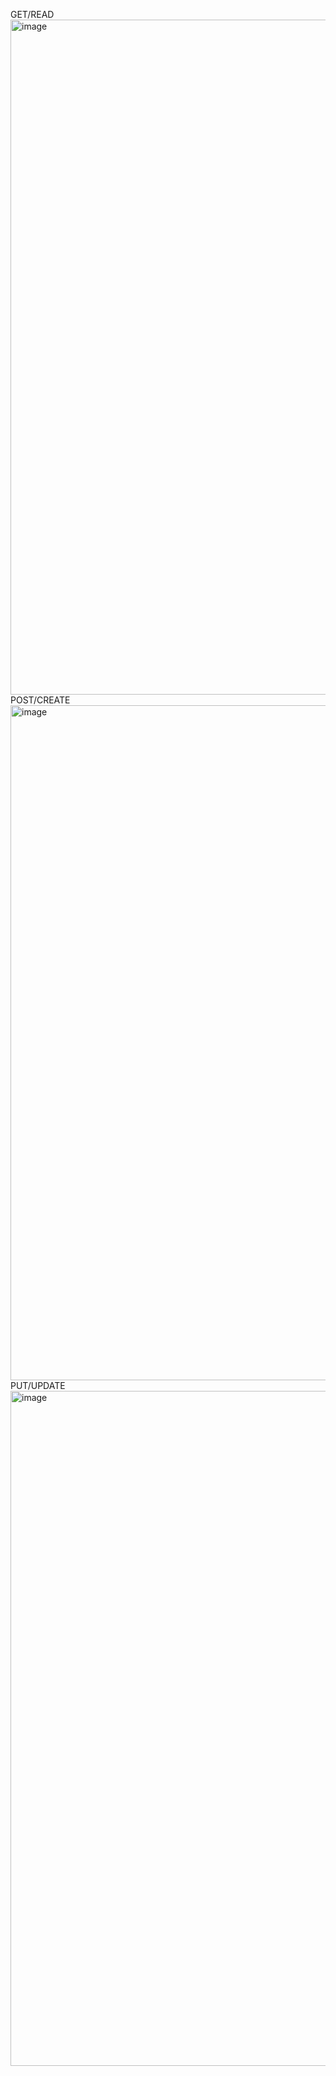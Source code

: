 GET/READ
<img width="1920" height="1080" alt="image" src="https://github.com/user-attachments/assets/bf407362-bd41-41b7-a94a-672b27fc86e7" />
POST/CREATE
<img width="1920" height="1080" alt="image" src="https://github.com/user-attachments/assets/87e39038-f27a-4b5d-9a4d-22ca0eb6d074" />
PUT/UPDATE
<img width="1920" height="1080" alt="image" src="https://github.com/user-attachments/assets/a0d812a5-dfd7-47a2-b704-c862d0eb6867" />


